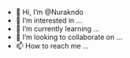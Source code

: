 - 👋 Hi, I’m @Nurakndo
- 👀 I’m interested in ...
- 🌱 I’m currently learning ...
- 💞️ I’m looking to collaborate on ...
- 📫 How to reach me ...

<!---
Nurakndo/Nurakndo is a ✨ special ✨ repository because its `README.md` (this file) appears on your GitHub profile.
You can click the Preview link to take a look at your changes.
--->
